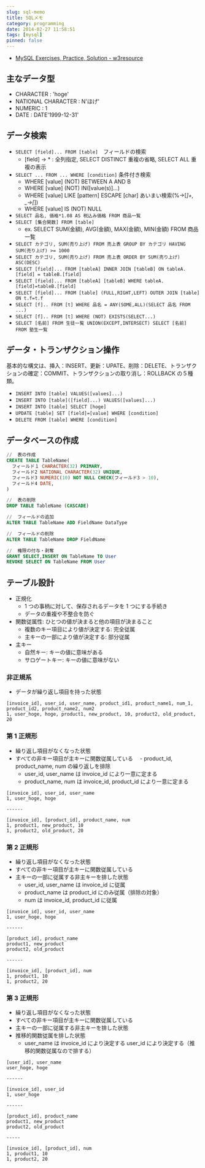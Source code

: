 ```yaml
---
slug: sql-memo
title: SQLメモ
category: programming
date: 2014-02-27 11:58:51
tags: [mysql]
pinned: false
---
```


- [MySQL Exercises, Practice, Solution - w3resource](https://www.w3resource.com/mysql-exercises/)

## 主なデータ型

- CHARACTER : 'hoge'
- NATIONAL CHARACTER : N'ほげ'
- NUMERIC : 1
- DATE : DATE'1999-12-31'

## データ検索

- `SELECT [field]... FROM [table]`　フィールドの検索
  - [field] -> \* : 全列指定, SELECT DISTINCT 重複の省略, SELECT ALL 重複の表示
- `SELECT ... FROM ... WHERE [condition]` 条件付き検索
  - WHERE [value] (NOT) BETWEEN A AND B
  - WHERE [value] (NOT) IN([value(s)]...)
  - WHERE [value] LIKE [pattern] ESCAPE [char] あいまい検索(%->[*]+, \_->[*])
  - WHERE [value] IS (NOT) NULL
- `SELECT 品名, 価格*1.08 AS 税込み価格 FROM 商品一覧`
- `SELECT [集合関数] FROM [table]`
  - ex. SELECT SUM(金額), AVG(金額), MAX(金額), MIN(金額) FROM 商品一覧
- `SELECT カテゴリ, SUM(売り上げ) FROM 売上表 GROUP BY カテゴリ HAVING SUM(売り上げ) >= 1000`
- `SELECT カテゴリ, SUM(売り上げ) FROM 売上表 ORDER BY SUM(売り上げ) ASC(DESC)`
- `SELECT [field]... FROM [tableA] INNER JOIN [tableB] ON tableA.[field] = tableB.[field]`
- `SELECT [field]... FROM [tableA] [tableB] WHERE tableA.[field]=tableB.[field]`
- `SELECT [field]... FROM [table] (FULL,RIGHT,LEFT) OUTER JOIN [table] ON t.f=t.f`
- `SELECT [f].. FROM [t] WHERE 品名 = ANY(SOME,ALL)(SELECT 品名 FROM ...)`
- `SELECT [f].. FROM [t] WHERE (NOT) EXISTS(SELECT...)`
- `SELECT [名前] FROM 生徒一覧 UNION(EXCEPT,INTERSECT) SELECT [名前] FROM 塾生一覧`

## データ・トランザクション操作

基本的な構文は、挿入：INSERT、更新：UPATE、削除：DELETE、トランザクションの確定：COMMIT、トランザクションの取り消し：ROLLBACK の５種類。

- `INSERT INTO [table] VALUES([values]...)`
- `INSERT INTO [table]([field]...) VALUES([values]...)`
- `INSERT INTO [table] SELECT [hoge]`
- `UPDATE [table] SET [field]=[value] WHERE [condition]`
- `DELETE FROM [table] WHERE [condition]`

## データベースの作成

```sql
//  表の作成
CREATE TABLE TableName(
  フィールド１ CHARACTER(32) PRIMARY,
  フィールド2 NATIONAL CHARACTER(32) UNIQUE,
  フィールド3 NUMERIC(10) NOT NULL CHECK(フィールド3 > 10),
  フィールド4 DATE,
)

//  表の削除
DROP TABLE TableName (CASCADE)

//  フィールドの追加
ALTER TABLE TableName ADD FieldName DataType

//  フィールドの削除
ALTER TABLE TableName DROP FieldName

//  権限の付与・剥奪
GRANT SELECT,INSERT ON TableName TO User
REVOKE SELECT ON TableName FROM User
```

## テーブル設計

- 正規化
  - 1 つの事柄に対して、保存されるデータを 1 つにする手続き
  - データの重複や不整合を防ぐ
- 関数従属性: ひとつの値が決まると他の項目が決まること
  - 複数のキー項目により値が決定する: 完全従属
  - 主キーの一部により値が決定する: 部分従属
- 主キー
  - 自然キー: キーの値に意味がある
  - サロゲートキー: キーの値に意味がない

### 非正規系

- データが繰り返し項目を持った状態

```
[invoice_id], user_id, user_name, product_id1, product_name1, num_1, product_id2, product_name2, num2
1, user_hoge, hoge, product1, new_product, 10, product2, old_product, 20
```

### 第 1 正規形

- 繰り返し項目がなくなった状態
- すべての非キー項目が主キーに関数従属している
  　- product_id, product_name, num の繰り返しを排除
  - user_id, user_name は invoice_id により一意に定まる
  - product_name, num は invoice_id, product_id により一意に定まる

```
[invoice_id], user_id, user_name
1, user_hoge, hoge

------

[invoice_id], [product_id], product_name, num
1, product1, new_product, 10
1, product2, old_product, 20
```

### 第 2 正規形

- 繰り返し項目がなくなった状態
- すべての非キー項目が主キーに関数従属している
- 主キーの一部に従属する非主キーを排した状態
  - user_id, user_name は invoice_id に従属
  - product_name は product_id にのみ従属（排除の対象）
  - num は invoice_id, product_id に従属

```
[invoice_id], user_id, user_name
1, user_hoge, hoge

------

[product_id], product_name
product1, new_product
product2, old_product

------

[invoice_id], [product_id], num
1, product1, 10
1, product2, 20
```

### 第 3 正規形

- 繰り返し項目がなくなった状態
- すべての非キー項目が主キーに関数従属している
- 主キーの一部に従属する非主キーを排した状態
- 推移的関数従属を排した状態
  - user_name は invoice_id により決定する user_id により決定する（推移的関数従属なので排する）

```
[user_id], user_name
user_hoge, hoge

------

[invoice_id], user_id
1, user_hoge

------

[product_id], product_name
product1, new_product
product2, old_product

-----

[invoice_id], [product_id], num
1, product1, 10
1, product2, 20
```
